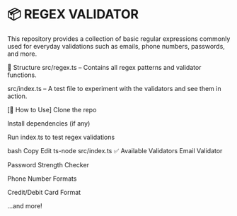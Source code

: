 # 📦 REGEX VALIDATOR
This repository provides a collection of basic regular expressions commonly used for everyday validations such as emails, phone numbers, passwords, and more.

📁 Structure
src/regex.ts – Contains all regex patterns and validator functions.

src/index.ts – A test file to experiment with the validators and see them in action.

[🚀 How to Use]
Clone the repo

Install dependencies (if any)

Run index.ts to test regex validations

bash
Copy
Edit
ts-node src/index.ts
✅ Available Validators
Email Validator

Password Strength Checker

Phone Number Formats

Credit/Debit Card Format

...and more!

